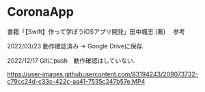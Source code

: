 # CoronaApp
書籍「【Swift】作って学ぼうiOSアプリ開発」田中颯志 (著)  　参考

2022/03/23 動作確認済み → Google Driveに保存. 　

2022/12/17 Gitにpush　動作確認はしていない. 


https://user-images.githubusercontent.com/83194243/209073732-c79cc24d-c33c-422c-aa41-7535c247b57e.MP4

